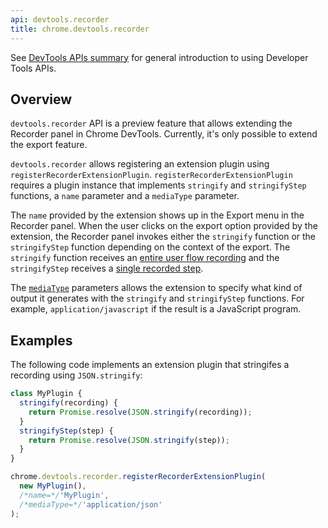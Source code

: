 ```yaml
---
api: devtools.recorder
title: chrome.devtools.recorder
---
```


See [DevTools APIs summary][1] for general introduction to using Developer Tools APIs.

## Overview

`devtools.recorder` API is a preview feature that allows extending the Recorder panel in Chrome DevTools.
Currently, it's only possible to extend the export feature.

`devtools.recorder` allows registering an extension plugin using `registerRecorderExtensionPlugin`.
`registerRecorderExtensionPlugin` requires a plugin instance that implements `stringify` and
`stringifyStep` functions, a `name` parameter and a `mediaType` parameter.

The `name` provided by the extension shows up in the Export menu in the Recorder panel. When the user
clicks on the export option provided by the extension, the Recorder panel invokes either the
`stringify` function or the `stringifyStep` function depending on the context of the export. The `stringify`
function receives an [entire user flow recording][2] and the `stringifyStep` receives a [single recorded step][3].

The [`mediaType`][4] parameters allows the extension to specify what kind of output it generates with the
`stringify` and `stringifyStep` functions. For example, `application/javascript` if the result is a JavaScript
program.


## Examples

The following code implements an extension plugin that stringifes a recording using `JSON.stringify`:

```js
class MyPlugin {
  stringify(recording) {
    return Promise.resolve(JSON.stringify(recording));
  }
  stringifyStep(step) {
    return Promise.resolve(JSON.stringify(step));
  }
}

chrome.devtools.recorder.registerRecorderExtensionPlugin(
  new MyPlugin(),
  /*name=*/'MyPlugin',
  /*mediaType=*/'application/json'
);
```

[1]: /docs/extensions/mv3/devtools
[2]: https://github.com/puppeteer/replay/blob/main/src/Schema.ts#L245
[3]: https://github.com/puppeteer/replay/blob/main/src/Schema.ts#L243
[4]: https://www.iana.org/assignments/media-types/media-types.xhtml
